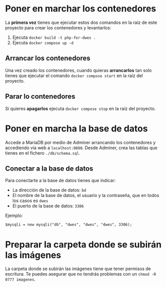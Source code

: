 # Poner en marchar los contenedores
La **primera vez** tienes que ejecutar estos dos comandos en la raíz de este proyecto para crear los contenedores y levantarlos:
1. Ejecuta `docker build -t php-for-dwes .`
2. Ejecuta `docker compose up -d`

## Arrancar los contenedores
Una vez creado los contenedores, cuando quieras **arrancarlos** tan solo tienes que ejecutar el comando `docker compose start` en la raíz del proyecto.

## Parar lo contenedores
Si quieres **apagarlos** ejecuta `docker compose stop` en la raíz del proyecto.

# Poner en marcha la base de datos
Accede a MariaDB por medio de Adminer arrancando los contenedores y accediendo vía web a `localhost:8080`. Desde Adminer, crea las tablas que tienes en el fichero `./db/schema.sql`.

## Conectar a la base de datos
Para conectarte a la base de datos tienes que indicar:

- La dirección de la base de datos: `bd`
- El nombre de la base de datos, el usuario y la contraseña, que en todos los casos es `dwes`
- El puerto de la base de datos: `3306`

Ejemplo:

`$mysqli = new mysqli("db", "dwes", "dwes", "dwes", 3306);`

# Preparar la carpeta donde se subirán las imágenes
La carpeta donde se subirán las imágenes tiene que tener permisos de escritura. Te puedes asegurar que no tendrás problemas con un `chmod -R 0777 imagenes`.
